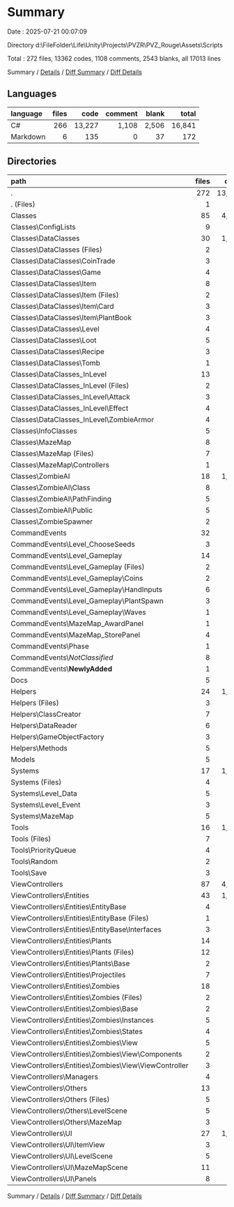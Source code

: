 # Summary

Date : 2025-07-21 00:07:09

Directory d:\\FileFolder\\Life\\Unity\\Projects\\PVZR\\PVZ_Rouge\\Assets\\Scripts

Total : 272 files,  13362 codes, 1108 comments, 2543 blanks, all 17013 lines

Summary / [Details](details.md) / [Diff Summary](diff.md) / [Diff Details](diff-details.md)

## Languages
| language | files | code | comment | blank | total |
| :--- | ---: | ---: | ---: | ---: | ---: |
| C# | 266 | 13,227 | 1,108 | 2,506 | 16,841 |
| Markdown | 6 | 135 | 0 | 37 | 172 |

## Directories
| path | files | code | comment | blank | total |
| :--- | ---: | ---: | ---: | ---: | ---: |
| . | 272 | 13,362 | 1,108 | 2,543 | 17,013 |
| . (Files) | 1 | 36 | 3 | 3 | 42 |
| Classes | 85 | 4,034 | 390 | 829 | 5,253 |
| Classes\\ConfigLists | 9 | 149 | 0 | 17 | 166 |
| Classes\\DataClasses | 30 | 1,135 | 46 | 232 | 1,413 |
| Classes\\DataClasses (Files) | 2 | 262 | 8 | 60 | 330 |
| Classes\\DataClasses\\CoinTrade | 3 | 47 | 0 | 7 | 54 |
| Classes\\DataClasses\\Game | 4 | 81 | 1 | 9 | 91 |
| Classes\\DataClasses\\Item | 8 | 125 | 3 | 17 | 145 |
| Classes\\DataClasses\\Item (Files) | 2 | 16 | 0 | 1 | 17 |
| Classes\\DataClasses\\Item\\Card | 3 | 56 | 2 | 8 | 66 |
| Classes\\DataClasses\\Item\\PlantBook | 3 | 53 | 1 | 8 | 62 |
| Classes\\DataClasses\\Level | 4 | 353 | 27 | 100 | 480 |
| Classes\\DataClasses\\Loot | 5 | 152 | 6 | 25 | 183 |
| Classes\\DataClasses\\Recipe | 3 | 51 | 0 | 4 | 55 |
| Classes\\DataClasses\\Tomb | 1 | 64 | 1 | 10 | 75 |
| Classes\\DataClasses_InLevel | 13 | 409 | 17 | 72 | 498 |
| Classes\\DataClasses_InLevel (Files) | 2 | 65 | 5 | 15 | 85 |
| Classes\\DataClasses_InLevel\\Attack | 3 | 134 | 0 | 24 | 158 |
| Classes\\DataClasses_InLevel\\Effect | 4 | 107 | 5 | 14 | 126 |
| Classes\\DataClasses_InLevel\\ZombieArmor | 4 | 103 | 7 | 19 | 129 |
| Classes\\InfoClasses | 5 | 100 | 6 | 12 | 118 |
| Classes\\MazeMap | 8 | 739 | 64 | 152 | 955 |
| Classes\\MazeMap (Files) | 7 | 444 | 18 | 104 | 566 |
| Classes\\MazeMap\\Controllers | 1 | 295 | 46 | 48 | 389 |
| Classes\\ZombieAI | 18 | 1,412 | 252 | 326 | 1,990 |
| Classes\\ZombieAI\\Class | 8 | 362 | 46 | 93 | 501 |
| Classes\\ZombieAI\\PathFinding | 5 | 866 | 173 | 192 | 1,231 |
| Classes\\ZombieAI\\Public | 5 | 184 | 33 | 41 | 258 |
| Classes\\ZombieSpawner | 2 | 90 | 5 | 18 | 113 |
| CommandEvents | 32 | 820 | 83 | 139 | 1,042 |
| CommandEvents\\Level_ChooseSeeds | 3 | 128 | 16 | 18 | 162 |
| CommandEvents\\Level_Gameplay | 14 | 353 | 43 | 51 | 447 |
| CommandEvents\\Level_Gameplay (Files) | 2 | 55 | 0 | 9 | 64 |
| CommandEvents\\Level_Gameplay\\Coins | 2 | 60 | 0 | 10 | 70 |
| CommandEvents\\Level_Gameplay\\HandInputs | 6 | 183 | 9 | 25 | 217 |
| CommandEvents\\Level_Gameplay\\PlantSpawn | 3 | 48 | 34 | 7 | 89 |
| CommandEvents\\Level_Gameplay\\Waves | 1 | 7 | 0 | 0 | 7 |
| CommandEvents\\MazeMap_AwardPanel | 1 | 25 | 0 | 6 | 31 |
| CommandEvents\\MazeMap_StorePanel | 4 | 113 | 8 | 26 | 147 |
| CommandEvents\\Phase | 1 | 20 | 0 | 2 | 22 |
| CommandEvents\\_NotClassified_ | 8 | 156 | 14 | 30 | 200 |
| CommandEvents\\__NewlyAdded__ | 1 | 25 | 2 | 6 | 33 |
| Docs | 5 | 135 | 0 | 36 | 171 |
| Helpers | 24 | 1,218 | 33 | 211 | 1,462 |
| Helpers (Files) | 3 | 70 | 9 | 11 | 90 |
| Helpers\\ClassCreator | 7 | 278 | 3 | 33 | 314 |
| Helpers\\DataReader | 6 | 425 | 15 | 90 | 530 |
| Helpers\\GameObjectFactory | 3 | 306 | 3 | 58 | 367 |
| Helpers\\Methods | 5 | 139 | 3 | 19 | 161 |
| Models | 5 | 317 | 36 | 68 | 421 |
| Systems | 17 | 1,273 | 40 | 215 | 1,528 |
| Systems (Files) | 4 | 202 | 4 | 25 | 231 |
| Systems\\Level_Data | 5 | 384 | 20 | 60 | 464 |
| Systems\\Level_Event | 3 | 210 | 0 | 40 | 250 |
| Systems\\MazeMap | 5 | 477 | 16 | 90 | 583 |
| Tools | 16 | 1,317 | 363 | 249 | 1,929 |
| Tools (Files) | 7 | 512 | 114 | 116 | 742 |
| Tools\\PriorityQueue | 4 | 473 | 161 | 63 | 697 |
| Tools\\Random | 2 | 168 | 68 | 43 | 279 |
| Tools\\Save | 3 | 164 | 20 | 27 | 211 |
| ViewControllers | 87 | 4,212 | 160 | 793 | 5,165 |
| ViewControllers\\Entities | 43 | 1,694 | 70 | 342 | 2,106 |
| ViewControllers\\Entities\\EntityBase | 4 | 85 | 19 | 21 | 125 |
| ViewControllers\\Entities\\EntityBase (Files) | 1 | 53 | 9 | 16 | 78 |
| ViewControllers\\Entities\\EntityBase\\Interfaces | 3 | 32 | 10 | 5 | 47 |
| ViewControllers\\Entities\\Plants | 14 | 571 | 10 | 112 | 693 |
| ViewControllers\\Entities\\Plants (Files) | 12 | 505 | 7 | 92 | 604 |
| ViewControllers\\Entities\\Plants\\Base | 2 | 66 | 3 | 20 | 89 |
| ViewControllers\\Entities\\Projectiles | 7 | 152 | 0 | 23 | 175 |
| ViewControllers\\Entities\\Zombies | 18 | 886 | 41 | 186 | 1,113 |
| ViewControllers\\Entities\\Zombies (Files) | 2 | 50 | 0 | 7 | 57 |
| ViewControllers\\Entities\\Zombies\\Base | 2 | 329 | 21 | 87 | 437 |
| ViewControllers\\Entities\\Zombies\\Instances | 5 | 143 | 0 | 32 | 175 |
| ViewControllers\\Entities\\Zombies\\States | 4 | 113 | 5 | 16 | 134 |
| ViewControllers\\Entities\\Zombies\\View | 5 | 251 | 15 | 44 | 310 |
| ViewControllers\\Entities\\Zombies\\View\\Components | 2 | 62 | 0 | 7 | 69 |
| ViewControllers\\Entities\\Zombies\\View\\ViewController | 3 | 189 | 15 | 37 | 241 |
| ViewControllers\\Managers | 4 | 282 | 13 | 41 | 336 |
| ViewControllers\\Others | 13 | 624 | 11 | 115 | 750 |
| ViewControllers\\Others (Files) | 5 | 287 | 6 | 63 | 356 |
| ViewControllers\\Others\\LevelScene | 5 | 258 | 5 | 38 | 301 |
| ViewControllers\\Others\\MazeMap | 3 | 79 | 0 | 14 | 93 |
| ViewControllers\\UI | 27 | 1,612 | 66 | 295 | 1,973 |
| ViewControllers\\UI\\ItemView | 3 | 88 | 0 | 14 | 102 |
| ViewControllers\\UI\\LevelScene | 5 | 320 | 6 | 53 | 379 |
| ViewControllers\\UI\\MazeMapScene | 11 | 668 | 40 | 124 | 832 |
| ViewControllers\\UI\\Panels | 8 | 536 | 20 | 104 | 660 |

Summary / [Details](details.md) / [Diff Summary](diff.md) / [Diff Details](diff-details.md)